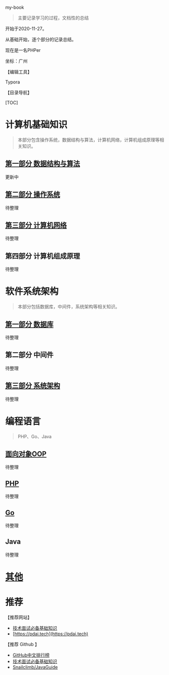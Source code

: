 my-book

> 主要记录学习的过程，文档性的总结

开始于2020-11-27。

从基础开始，逐个部分的记录总结。

现在是一名PHPer

坐标：广州



【编辑工具】

Typora



【目录导航】

[TOC]

# 计算机基础知识

> 本部分包含操作系统，数据结构与算法，计算机网络，计算机组成原理等相关知识。



## [第一部分 数据结构与算法](data-struct-algo/README.md)

更新中



## [第二部分 操作系统](operating-system/README.md)

待整理



## [第三部分 计算机网络](networks/README.md)

待整理



## 第四部分 计算机组成原理

待整理



# 软件系统架构

> 本部分包括数据库，中间件，系统架构等相关知识。



## [第一部分 数据库](database/README.md)

待整理



## 第二部分 中间件

待整理



## [第三部分 系统架构](system-design/README.md)

待整理



# 编程语言

> PHP、Go、Java



## [面向对象OOP](language/oop/README.md)

待整理



## [PHP](language/php/README.md)

待整理



## [Go](language/go/README.md)

待整理



## Java

待整理



# [其他](others/README.md)





# 推荐

【推荐网站】

- [技术面试必备基础知识](http://www.cyc2018.xyz/)
- [https://pdai.tech](https://pdai.tech)



【推荐 Github 】

- [GitHub中文排行榜](https://github.com/kon9chunkit/GitHub-Chinese-Top-Charts)
- [技术面试必备基础知识](https://github.com/CyC2018/CS-Notes)
- [Snailclimb/JavaGuide](https://github.com/Snailclimb/JavaGuide)


